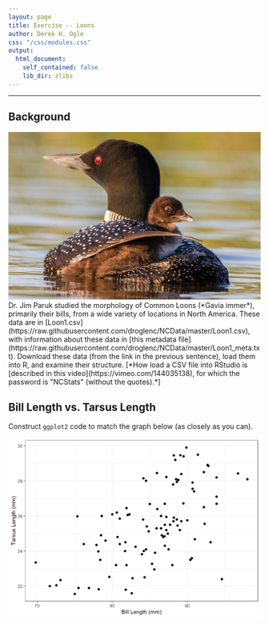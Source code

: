 ```yaml
---
layout: page
title: Exercise -- Loons
author: Derek H. Ogle
css: "/css/modules.css"
output:
  html_document:
    self_contained: false
    lib_dir: zlibs
---
```






----

## Background
<img src="loon.jpg" alt="Common Loon" class="img-right">
Dr. Jim Paruk studied the morphology of Common Loons (*Gavia immer*), primarily their bills, from a wide variety of locations in North America. These data are in [Loon1.csv](https://raw.githubusercontent.com/droglenc/NCData/master/Loon1.csv), with information about these data in [this metadata file](https://raw.githubusercontent.com/droglenc/NCData/master/Loon1_meta.txt). Download these data (from the link in the previous sentence), load them into R, and examine their structure. [*How load a CSV file into RStudio is [described in this video](https://vimeo.com/144035138), for which the password is "NCStats" (without the quotes).*]




## Bill Length vs. Tarsus Length
Construct `ggplot2` code to match the graph below (as closely as you can).

<img src="CE_Loons_files/figure-html/unnamed-chunk-4-1.png" width="672" />

